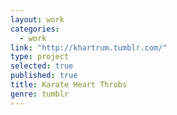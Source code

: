 ```yaml
---
layout: work
categories: 
  - work
link: "http://khartrum.tumblr.com/"
type: project
selected: true
published: true
title: Karate Heart Throbs
genre: tumblr
---
```

